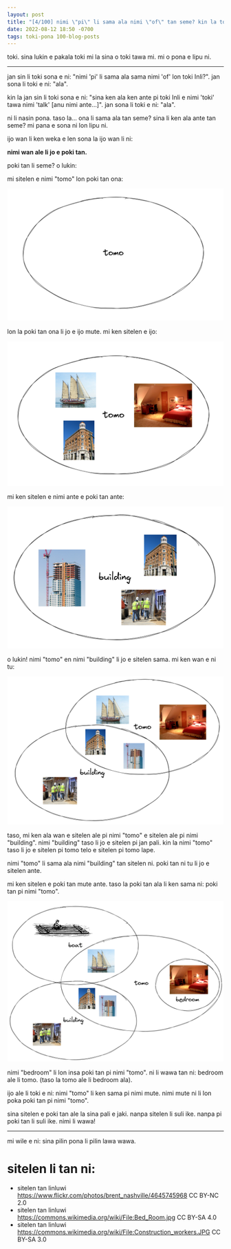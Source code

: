 ```yaml
---
layout: post
title: "[4/100] nimi \"pi\" li sama ala nimi \"of\" tan seme? kin la toki sona ante."
date: 2022-08-12 18:50 -0700
tags: toki-pona 100-blog-posts
---
```


toki. sina lukin e pakala toki mi la sina o toki tawa mi. mi o pona e lipu ni. 

---

jan sin li toki sona e ni: "nimi 'pi' li sama ala sama nimi 'of' lon toki Inli?". jan sona li toki e ni: "ala". 

kin la jan sin li toki sona e ni: "sina ken ala ken ante pi toki Inli e nimi 'toki' tawa nimi 'talk' [anu nimi ante...]". jan sona li toki e ni: "ala". 

ni li nasin pona. taso la... ona li sama ala tan seme? sina li ken ala ante tan seme? mi pana e sona ni lon lipu ni.

ijo wan li ken weka e len sona la ijo wan li ni: 

**nimi wan ale li jo e poki tan.**

poki tan li seme? o lukin:

mi sitelen e nimi "tomo" lon poki tan ona: 

![](/assets/imgs/2022-08-12-19-31-20.png)

lon la poki tan ona li jo e ijo mute. mi ken sitelen e ijo:

![](/assets/imgs/2022-08-12-19-44-50.png)

mi ken sitelen e nimi ante e poki tan ante:

![](/assets/imgs/2022-08-12-20-01-38.png)

o lukin! nimi "tomo" en nimi "building" li jo e sitelen sama. mi ken wan e ni tu:

![](/assets/imgs/2022-08-12-20-24-43.png)

taso, mi ken ala wan e sitelen ale pi nimi "tomo" e sitelen ale pi nimi "building". nimi "building" taso li jo e sitelen pi jan pali. kin la nimi "tomo" taso li jo e sitelen pi tomo telo e sitelen pi tomo lape. 

nimi "tomo" li sama ala nimi "building" tan sitelen ni. poki tan ni tu li jo e sitelen ante. 

mi ken sitelen e poki tan mute ante. taso la poki tan ala li ken sama ni: poki tan pi nimi "tomo".

![](/assets/imgs/2022-08-12-20-59-15.png)

nimi "bedroom" li lon insa poki tan pi nimi "tomo". ni li wawa tan ni: bedroom ale li tomo. (taso la tomo ale li bedroom ala).

ijo ale li toki e ni: nimi "tomo" li ken sama pi nimi mute. nimi mute ni li lon poka poki tan pi nimi "tomo".

sina sitelen e poki tan ale la sina pali e jaki. nanpa sitelen li suli ike. nanpa pi poki tan li suli ike. nimi li wawa!

---

mi wile e ni: sina pilin pona li pilin lawa wawa.

# sitelen li tan ni:

* sitelen tan linluwi <https://www.flickr.com/photos/brent_nashville/4645745968> CC BY-NC 2.0
* sitelen tan linluwi <https://commons.wikimedia.org/wiki/File:Bed_Room.jpg> CC BY-SA 4.0
* sitelen tan linluwi <https://commons.wikimedia.org/wiki/File:Construction_workers.JPG> CC BY-SA 3.0